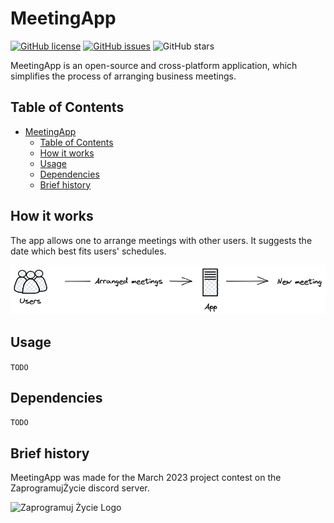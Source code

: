 # MeetingApp

[![GitHub license](https://img.shields.io/github/license/raxonpc/MeetingApp)](https://github.com/raxonpc/MeetingApp/blob/main/LICENSE)
[![GitHub issues](https://img.shields.io/github/issues/raxonpc/MeetingApp)](https://github.com/raxonpc/MeetingApp/issues)
![GitHub stars](https://img.shields.io/github/stars/raxonpc/MeetingApp?style=social)

MeetingApp is an open-source and cross-platform application, which simplifies the process of arranging business meetings.

## Table of Contents

- [MeetingApp](#meetingapp)
  - [Table of Contents](#table-of-contents)
  - [How it works](#how-it-works)
  - [Usage](#usage)
  - [Dependencies](#dependencies)
  - [Brief history](#brief-history)

## How it works

The app allows one to arrange meetings with other users. It suggests the date which best fits users' schedules.

![Diagram](assets/diagram.png)

## Usage

`TODO`

## Dependencies

`TODO`

## Brief history

MeetingApp was made for the March 2023 project contest on the ZaprogramujŻycie discord server. 

![Zaprogramuj Życie Logo](https://zaprogramujzycie.pl/wp-content/uploads/2020/06/logo.png)
